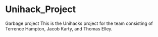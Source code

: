 # Unihack_Project
Garbage project
This is the Unihacks project for the team consisting of Terrence Hampton, Jacob Karty, and Thomas Elley.
